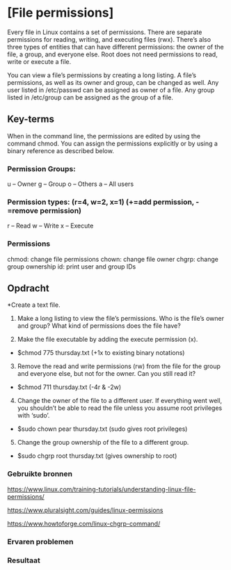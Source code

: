 # [File permissions]
Every file in Linux contains a set of permissions. There are separate permissions for reading, writing, and executing files (rwx). There’s also three types of entities that can have different permissions: the owner of the file, a group, and everyone else. Root does not need permissions to read, write or execute a file.

You can view a file’s permissions by creating a long listing. A file’s permissions, as well as its owner and group, can be changed as well.
Any user listed in /etc/passwd can be assigned as owner of a file.
Any group listed in /etc/group can be assigned as the group of a file.

## Key-terms
When in the command line, the permissions are edited by using the command chmod. You can assign the permissions explicitly or by using a binary reference as described below.

### Permission Groups:
u – Owner
g – Group
o – Others
a – All users

### Permission types: (r=4, w=2, x=1) (+=add permission, -=remove permission)
r – Read
w – Write
x – Execute

### Permissions
chmod: change file permissions
chown: change file owner
chgrp: change group ownership
id: print user and group IDs


## Opdracht
*Create a text file.

1) Make a long listing to view the file’s permissions. Who is the file’s owner and group? What kind of permissions does the file have?

2) Make the file executable by adding the execute permission (x).
* $chmod 775 thursday.txt (+1x to existing binary notations)

3) Remove the read and write permissions (rw) from the file for the group and everyone else, but not for the owner. Can you still read it?
* $chmod 711 thursday.txt (-4r & -2w)

4) Change the owner of the file to a different user. If everything went well, you shouldn’t be able to read the file unless you assume root privileges with ‘sudo’.
* $sudo chown pear thursday.txt (sudo gives root privileges)

5) Change the group ownership of the file to a different group.
* $sudo chgrp root thursday.txt (gives ownership to root)

### Gebruikte bronnen
https://www.linux.com/training-tutorials/understanding-linux-file-permissions/

https://www.pluralsight.com/guides/linux-permissions

https://www.howtoforge.com/linux-chgrp-command/

### Ervaren problemen


### Resultaat

